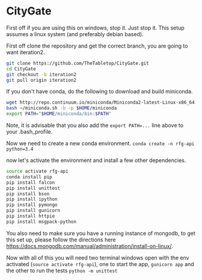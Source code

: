 # CityGate
First off if you are using this on windows, stop it. Just stop it. This setup assumes a linux system (and preferably debian based).

First off clone the repository and get the correct branch, you are going to want iteration2.
```bash
git clone https://github.com/TheTabletop/CityGate.git
cd CityGate
git checkout -b iteration2
git pull origin iteration2
```

If you don't have conda, do the following to download and build miniconda.
```bash
wget http://repo.continuum.io/miniconda/Miniconda2-latest-Linux-x86_64.sh -O ~/minconda.#!/bin/sh
bash ~/miniconda.sh -b -p $HOME/miniconda
export PATH="$HOME/miniconda/bin:$PATH"
```

Note, it is advisable that you also add the `export PATH=...` line above to your .bash_profile.

Now we need to create a new conda environment.
`conda create -n rfg-api python=3.4`

now let's activate the environment and install a few other dependencies.
```bash
source activate rfg-api
conda install pip
pip install falcon
pip install unittest
pip install bson
pip install ipython
pip install pymongo
pip install gunicorn
pip install httpie
pip install msgpack-python
```
You also need to make sure you have a running instance of mongodb, to get this set up, please follow the directions here https://docs.mongodb.com/manual/administration/install-on-linux/.

Now with all of this you will need two terminal windows open with the env activated (`source activate rfg-api`), one to start the app, `gunicorn app` and the other to run the tests `python -m unittest`
